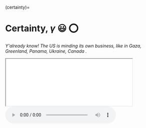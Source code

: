 (certainty)=
# Certainty, *γ* 😃 ⭕️

*Y'already know! The US is minding its own business, like in Gaza, Greenland, Panama, Ukraine, Canada .*     


<iframe src="media/demo.MP4" style="width:80%;" ></iframe>


<div>
    <audio controls style="width: 70%;">
      <source src="media/demo.mp3" type="audio/mp3">
      Your browser does not support the audio element.
    </audio>
</div>

```{bibliography}
```


